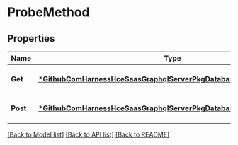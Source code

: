 # ProbeMethod

## Properties
Name | Type | Description | Notes
------------ | ------------- | ------------- | -------------
**Get** | [***GithubComHarnessHceSaasGraphqlServerPkgDatabaseMongodbProbeGet**](github_com_harness_hce-saas_graphql_server_pkg_database_mongodb_probe.GET.md) |  | [optional] [default to null]
**Post** | [***GithubComHarnessHceSaasGraphqlServerPkgDatabaseMongodbProbePost**](github_com_harness_hce-saas_graphql_server_pkg_database_mongodb_probe.POST.md) |  | [optional] [default to null]

[[Back to Model list]](../README.md#documentation-for-models) [[Back to API list]](../README.md#documentation-for-api-endpoints) [[Back to README]](../README.md)

